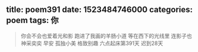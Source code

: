 title: poem391
date: 1523484746000
categories: poem
tags: 你
---
> 你会不会也爱着光和影
跑进了我画的羊肠小道
等在西下的光线里
连影子也神采奕奕
早安
孤独小美
格致别趣
六点起床第391天 迟到28天
